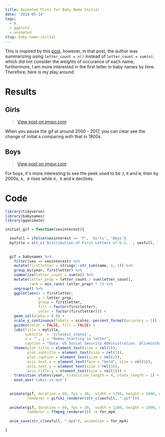 ```yaml
---
title: Animated Plots for Baby Name Initial
date: '2019-05-14'
tags:
  - R
  - ggplot2
  - animated
slug: baby-name-initial
---
```



This is inspired by this [post](https://kieranhealy.org/blog/archives/2019/05/13/baby-name-animation/), however, in that post, the author was summarizing using `letter_count = n()` instead of `letter_count = sum(n)`, which did not consider the weights of occurance of each name; furthermore, I am more interested in the first letter in baby names by time. Therefore, here is my play around.

# Results

## Girls

<blockquote class="imgur-embed-pub" lang="en" data-id="pLMpmwe"><a href="//imgur.com/pLMpmwe">View post on imgur.com</a></blockquote><script async src="//s.imgur.com/min/embed.js" charset="utf-8"></script>

When you pause the gif at around 2000 - 2017, you can clear see the change of initial `A` comparing with that in 1800s. 

## Boys

<blockquote class="imgur-embed-pub" lang="en" data-id="PxvdVR1"><a href="//imgur.com/PxvdVR1">View post on imgur.com</a></blockquote><script async src="//s.imgur.com/min/embed.js" charset="utf-8"></script>

For boys, it's more interesting to see the peek used to be `J`, `R` and `W`, then by 2000s, `A, B` rises while `H, R` and `W` declines.


# Code

``` r
library(tidyverse)
library(babynames)
library(gganimate)

initial_gif = function(sexinterest){

  sexfull = ifelse(sexinterest == 'F', 'Girls', 'Boys')
  mytitle = str_c('Distribution of First Letters of U.S. ', sexfull, ' Names over Time')
    
  
  gif = babynames %>%
    filter(sex == sexinterest) %>%
    mutate(firstletter = stringr::str_sub(name, 1, 1)) %>%
    group_by(year, firstletter) %>%
    summarize(letter_count = sum(n)) %>%
    mutate(letter_prop = letter_count / sum(letter_count), 
           rank = min_rank(-letter_prop) * 1) %>%
    ungroup() %>% 
    ggplot(aes(x = firstletter,
               y = letter_prop,
               group = firstletter,
               fill = factor(firstletter),
               color = factor(firstletter))) +
    geom_col(alpha = 0.8) +
    scale_y_continuous(labels = scales::percent_format(accuracy = 1)) +
    guides(color = FALSE, fill = FALSE) +
    labs(title = mytitle,
         subtitle  = '{closest_state}',
         x = "", y = "Names Starting in letter",
         caption = "Data: US Social Security Administration. @liuminzhao") +
    theme(plot.title = element_text(size = rel(2)),
          plot.subtitle = element_text(size = rel(3)),
          plot.caption = element_text(size = rel(2)),
          axis.text.x = element_text(face = "bold", size = rel(3)),
          axis.text.y = element_text(size = rel(3)),
          axis.title.y = element_text(size = rel(2))) +
    transition_states(year, transition_length = 4, state_length = 1) +
    ease_aes('cubic-in-out')
  
  
  animate(gif, duration = 60, fps = 30,  width = 1200, height = 1000, end_pause = 30,
          renderer = gifski_renderer(str_c(sexfull, ".gif"))) 
  
  animate(gif, duration = 60, fps = 30,  width = 1200, height = 1000, end_pause = 30, 
          renderer = ffmpeg_renderer()) -> for_mp4
  
  anim_save(str_c(sexfull, ".mp4"), animation = for_mp4)

}
```

